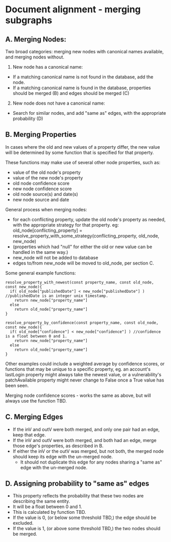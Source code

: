 # Document alignment - merging subgraphs

## A. Merging Nodes:

Two broad categories: merging new nodes with canonical names available, and merging nodes without.  

1. New node has a canonical name:
  * If a matching canonical name is not found in the database, add the node.
  * If a matching canonical name is found in the database, properties should be merged (B) and edges should be merged (C)
2. New node does not have a canonical name:
  * Search for similar nodes, and add "same as" edges, with the appropriate probability (D)

## B. Merging Properties

In cases where the old and new values of a property differ, the new value will be determined by some function that is specified for that property.

These functions may make use of several other node properties, such as:

* value of the old node's property
* value of the new node's property
* old node confidence score
* new node confidence score
* old node source(s) and date(s)
* new node source and date

General process when merging nodes:

* for each conflicting property, update the old node's property as needed, with the appropriate strategy for that property.  eg:  
  old\_node[conflicting\_property] = resolve\_property\_with\_some\_strategy(conflicting\_property, old\_node, new\_node)
* (properties which had "null" for either the old or new value can be handled in the same way.)
* new_node will not be added to database
* edges to/from new_node will be moved to old_node, per section C.

Some general example functions:

    resolve_property_with_newest(const property_name, const old_node, const new_node){
      if( old_node["publishedDate"] < new_node["publishedDate"] ) //publishedDate is an integer unix timestamp.
        return new_node["property_name"]
      else
        return old_node["property_name"]
    }

    resolve_property_by_confidence(const property_name, const old_node, const new_node){
      if( old_node["confidence"] < new_node["confidence"] ) //confidence is a float between 0 and 1.
        return new_node["property_name"]
      else
        return old_node["property_name"]
    }

Other examples could include a weighted average by confidence scores, or functions that may be unique to a specific property, eg. an account's lastLogin property might always take the newest value, or a vulnerability's patchAvailable property might never change to False once a True value has been seen.

Merging node confidence scores - works the same as above, but will always use the function TBD.

## C. Merging Edges

  * If the inV and outV were both merged, and only one pair had an edge, keep that edge.
  * If the inV and outV were both merged, and both had an edge, merge those edge's properties, as described in B.
  * If either the inV or the outV was merged, but not both, the merged node should keep its edge with the un-merged node.
    * It should not duplicate this edge for any nodes sharing a "same as" edge with the un-merged node.

## D. Assigning probability to "same as" edges

  * This property reflects the probability that these two nodes are describing the same entity.
  * It will be a float between 0 and 1.
  * This is calculated by function TBD.
  * If the value is 0, (or below some threshold TBD,) the edge should be excluded.
  * If the value is 1, (or above some threshold TBD,) the two nodes should be merged.